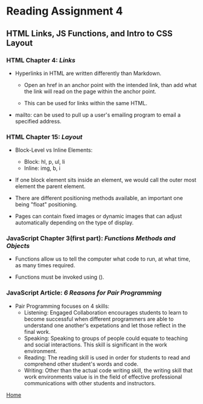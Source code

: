 # Reading Assignment 4
## HTML Links, JS Functions, and Intro to CSS Layout

### HTML Chapter 4: *Links*
- Hyperlinks in HTML are written differently than Markdown.
    - Open an href in an anchor point with the intended link, than add what the link will read on the page within the anchor point.

    - This can be used for links within the same HTML.

- mailto: can be used to pull up a user's emailing program to email a specified address.

### HTML Chapter 15: *Layout*

- Block-Level vs Inline Elements:

    - Block: hl, p, ul, li
    - Inline: img, b, i

- If one block element sits inside an element, we would call the outer most element the parent element.

- There are different positioning methods available, an important one being "float" positioning.

- Pages can contain fixed images or dynamic images that can adjust automatically depending on the type of display.

### JavaScript Chapter 3(first part): *Functions Methods and Objects*

- Functions allow us to tell the computer what code to run, at what time, as many times required.

- Functions must be invoked using ().

### JavaScript Article: *6 Reasons for Pair Programming*

- Pair Programming focuses on 4 skills:
    - Listening: Engaged Collaboration encourages students to learn to become successful when different programmers are able to understand one another's expetations and let those reflect in the final work.
    - Speaking: Speaking to groups of people could equate to teaching and social interactions. This skill is significant in the work environment.
    - Reading: The reading skill is used in order for students to read and comprehend other student's words and code.
    - Writing: Other than the actual code writing skill, the writing skill that work environments value is in the field of effective professional communications with other students and instructors.

[Home](README.md) 
